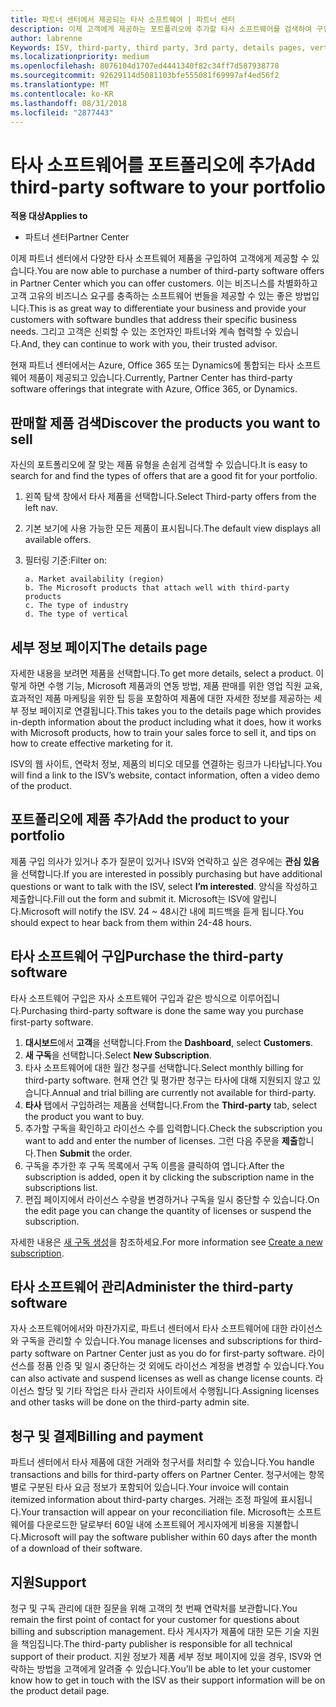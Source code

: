 ```yaml
---
title: 파트너 센터에서 제공되는 타사 소프트웨어 | 파트너 센터
description: 이제 고객에게 제공하는 포트폴리오에 추가할 타사 소프트웨어를 검색하여 구입할 수 있습니다.
author: labrenne
Keywords: ISV, third-party, third party, 3rd party, details pages, vertical software, software publisher
ms.localizationpriority: medium
ms.openlocfilehash: 8076104d1707ed4441340f82c34ff7d587938778
ms.sourcegitcommit: 92629114d5081103bfe555081f69997af4ed56f2
ms.translationtype: MT
ms.contentlocale: ko-KR
ms.lasthandoff: 08/31/2018
ms.locfileid: "2877443"
---
```

# <a name="add-third-party-software-to-your-portfolio"></a><span data-ttu-id="ee262-103">타사 소프트웨어를 포트폴리오에 추가</span><span class="sxs-lookup"><span data-stu-id="ee262-103">Add third-party software to your portfolio</span></span>

**<span data-ttu-id="ee262-104">적용 대상</span><span class="sxs-lookup"><span data-stu-id="ee262-104">Applies to</span></span>** 

- <span data-ttu-id="ee262-105">파트너 센터</span><span class="sxs-lookup"><span data-stu-id="ee262-105">Partner Center</span></span>


<span data-ttu-id="ee262-106">이제 파트너 센터에서 다양한 타사 소프트웨어 제품을 구입하여 고객에게 제공할 수 있습니다.</span><span class="sxs-lookup"><span data-stu-id="ee262-106">You are now able to purchase a number of third-party software offers in Partner Center which you can offer customers.</span></span> <span data-ttu-id="ee262-107">이는 비즈니스를 차별화하고 고객 고유의 비즈니스 요구를 충족하는 소프트웨어 번들을 제공할 수 있는 좋은 방법입니다.</span><span class="sxs-lookup"><span data-stu-id="ee262-107">This is as great way to differentiate your business and provide your customers with software bundles that address their specific business needs.</span></span> <span data-ttu-id="ee262-108">그리고 고객은 신뢰할 수 있는 조언자인 파트너와 계속 협력할 수 있습니다.</span><span class="sxs-lookup"><span data-stu-id="ee262-108">And, they can continue to work with you, their trusted advisor.</span></span>

<span data-ttu-id="ee262-109">현재 파트너 센터에서는 Azure, Office 365 또는 Dynamics에 통합되는 타사 소프트웨어 제품이 제공되고 있습니다.</span><span class="sxs-lookup"><span data-stu-id="ee262-109">Currently, Partner Center has third-party software offerings that integrate with Azure, Office 365, or Dynamics.</span></span>

## <a name="discover-the-products-you-want-to-sell"></a><span data-ttu-id="ee262-110">판매할 제품 검색</span><span class="sxs-lookup"><span data-stu-id="ee262-110">Discover the products you want to sell</span></span>

<span data-ttu-id="ee262-111">자신의 포트폴리오에 잘 맞는 제품 유형을 손쉽게 검색할 수 있습니다.</span><span class="sxs-lookup"><span data-stu-id="ee262-111">It is easy to search for and find the types of offers that are a good fit for your portfolio.</span></span> 
1.  <span data-ttu-id="ee262-112">왼쪽 탐색 창에서 타사 제품을 선택합니다.</span><span class="sxs-lookup"><span data-stu-id="ee262-112">Select Third-party offers from the left nav.</span></span> 
2.  <span data-ttu-id="ee262-113">기본 보기에 사용 가능한 모든 제품이 표시됩니다.</span><span class="sxs-lookup"><span data-stu-id="ee262-113">The default view displays all available offers.</span></span> 
3.  <span data-ttu-id="ee262-114">필터링 기준:</span><span class="sxs-lookup"><span data-stu-id="ee262-114">Filter on:</span></span>

        a. Market availability (region) 
        b. The Microsoft products that attach well with third-party products  
        c. The type of industry 
        d. The type of vertical 

## <a name="the-details-page"></a><span data-ttu-id="ee262-115">세부 정보 페이지</span><span class="sxs-lookup"><span data-stu-id="ee262-115">The details page</span></span>

<span data-ttu-id="ee262-116">자세한 내용을 보려면 제품을 선택합니다.</span><span class="sxs-lookup"><span data-stu-id="ee262-116">To get more details, select a product.</span></span> <span data-ttu-id="ee262-117">이렇게 하면 수행 기능, Microsoft 제품과의 연동 방법, 제품 판매를 위한 영업 직원 교육, 효과적인 제품 마케팅을 위한 팁 등을 포함하여 제품에 대한 자세한 정보를 제공하는 세부 정보 페이지로 연결됩니다.</span><span class="sxs-lookup"><span data-stu-id="ee262-117">This takes you to the details page which provides in-depth information about the product including what it does, how it works with Microsoft products, how to train your sales force to sell it, and tips on how to create effective marketing for it.</span></span> 

<span data-ttu-id="ee262-118">ISV의 웹 사이트, 연락처 정보, 제품의 비디오 데모를 연결하는 링크가 나타납니다.</span><span class="sxs-lookup"><span data-stu-id="ee262-118">You will find a link to the ISV’s website, contact information, often a video demo of the product.</span></span> 

## <a name="add-the-product-to-your-portfolio"></a><span data-ttu-id="ee262-119">포트폴리오에 제품 추가</span><span class="sxs-lookup"><span data-stu-id="ee262-119">Add the product to your portfolio</span></span>

<span data-ttu-id="ee262-120">제품 구입 의사가 있거나 추가 질문이 있거나 ISV와 연락하고 싶은 경우에는 **관심 있음**을 선택합니다.</span><span class="sxs-lookup"><span data-stu-id="ee262-120">If you are interested in possibly purchasing but have additional questions or want to talk with the ISV, select **I’m interested**.</span></span> <span data-ttu-id="ee262-121">양식을 작성하고 제출합니다.</span><span class="sxs-lookup"><span data-stu-id="ee262-121">Fill out the form and submit it.</span></span> <span data-ttu-id="ee262-122">Microsoft는 ISV에 알립니다.</span><span class="sxs-lookup"><span data-stu-id="ee262-122">Microsoft will notify the ISV.</span></span> <span data-ttu-id="ee262-123">24 ~ 48시간 내에 피드백을 듣게 됩니다.</span><span class="sxs-lookup"><span data-stu-id="ee262-123">You should expect to hear back from them within 24-48 hours.</span></span> 

## <a name="purchase-the-third-party-software"></a><span data-ttu-id="ee262-124">타사 소프트웨어 구입</span><span class="sxs-lookup"><span data-stu-id="ee262-124">Purchase the third-party software</span></span>

<span data-ttu-id="ee262-125">타사 소프트웨어 구입은 자사 소프트웨어 구입과 같은 방식으로 이루어집니다.</span><span class="sxs-lookup"><span data-stu-id="ee262-125">Purchasing third-party software is done the same way you purchase first-party software.</span></span> 

1.  <span data-ttu-id="ee262-126">**대시보드**에서 **고객**을 선택합니다.</span><span class="sxs-lookup"><span data-stu-id="ee262-126">From the **Dashboard**, select **Customers**.</span></span>
2.  <span data-ttu-id="ee262-127">**새 구독**을 선택합니다.</span><span class="sxs-lookup"><span data-stu-id="ee262-127">Select **New Subscription**.</span></span>
3.  <span data-ttu-id="ee262-128">타사 소프트웨어에 대한 월간 청구를 선택합니다.</span><span class="sxs-lookup"><span data-stu-id="ee262-128">Select monthly billing for third-party software.</span></span> <span data-ttu-id="ee262-129">현재 연간 및 평가판 청구는 타사에 대해 지원되지 않고 있습니다.</span><span class="sxs-lookup"><span data-stu-id="ee262-129">Annual and trial billing are currently not available for third-party.</span></span>
4.  <span data-ttu-id="ee262-130">**타사** 탭에서 구입하려는 제품을 선택합니다.</span><span class="sxs-lookup"><span data-stu-id="ee262-130">From the **Third-party** tab, select the product you want to buy.</span></span>
5.  <span data-ttu-id="ee262-131">추가할 구독을 확인하고 라이선스 수를 입력합니다.</span><span class="sxs-lookup"><span data-stu-id="ee262-131">Check the subscription you want to add and enter the number of licenses.</span></span> <span data-ttu-id="ee262-132">그런 다음 주문을 **제출**합니다.</span><span class="sxs-lookup"><span data-stu-id="ee262-132">Then **Submit** the order.</span></span>
6.  <span data-ttu-id="ee262-133">구독을 추가한 후 구독 목록에서 구독 이름을 클릭하여 엽니다.</span><span class="sxs-lookup"><span data-stu-id="ee262-133">After the subscription is added, open it by clicking the subscription name in the subscriptions list.</span></span> 
7.  <span data-ttu-id="ee262-134">편집 페이지에서 라이선스 수량을 변경하거나 구독을 일시 중단할 수 있습니다.</span><span class="sxs-lookup"><span data-stu-id="ee262-134">On the edit page you can change the quantity of licenses or suspend the subscription.</span></span>

<span data-ttu-id="ee262-135">자세한 내용은 [새 구독 생성](create-a-new-subscription.md)을 참조하세요.</span><span class="sxs-lookup"><span data-stu-id="ee262-135">For more information see [Create a new subscription](create-a-new-subscription.md).</span></span>

## <a name="administer-the-third-party-software"></a><span data-ttu-id="ee262-136">타사 소프트웨어 관리</span><span class="sxs-lookup"><span data-stu-id="ee262-136">Administer the third-party software</span></span>

<span data-ttu-id="ee262-137">자사 소프트웨어에서와 마찬가지로, 파트너 센터에서 타사 소프트웨어에 대한 라이선스와 구독을 관리할 수 있습니다.</span><span class="sxs-lookup"><span data-stu-id="ee262-137">You manage licenses and subscriptions for third-party software on Partner Center just as you do for first-party software.</span></span> <span data-ttu-id="ee262-138">라이선스를 정품 인증 및 일시 중단하는 것 외에도 라이선스 계정을 변경할 수 있습니다.</span><span class="sxs-lookup"><span data-stu-id="ee262-138">You can also activate and suspend licenses as well as change license counts.</span></span> <span data-ttu-id="ee262-139">라이선스 할당 및 기타 작업은 타사 관리자 사이트에서 수행됩니다.</span><span class="sxs-lookup"><span data-stu-id="ee262-139">Assigning licenses and other tasks will be done on the third-party admin site.</span></span>

## <a name="billing-and-payment"></a><span data-ttu-id="ee262-140">청구 및 결제</span><span class="sxs-lookup"><span data-stu-id="ee262-140">Billing and payment</span></span>

<span data-ttu-id="ee262-141">파트너 센터에서 타사 제품에 대한 거래와 청구서를 처리할 수 있습니다.</span><span class="sxs-lookup"><span data-stu-id="ee262-141">You handle transactions and bills for third-party offers on Partner Center.</span></span> <span data-ttu-id="ee262-142">청구서에는 항목별로 구분된 타사 요금 정보가 포함되어 있습니다.</span><span class="sxs-lookup"><span data-stu-id="ee262-142">Your invoice will contain itemized information about third-party charges.</span></span> <span data-ttu-id="ee262-143">거래는 조정 파일에 표시됩니다.</span><span class="sxs-lookup"><span data-stu-id="ee262-143">Your transaction will appear on your reconciliation file.</span></span> <span data-ttu-id="ee262-144">Microsoft는 소프트웨어를 다운로드한 달로부터 60일 내에 소프트웨어 게시자에게 비용을 지불합니다.</span><span class="sxs-lookup"><span data-stu-id="ee262-144">Microsoft will pay the software publisher within 60 days after the month of a download of their software.</span></span> 

## <a name="support"></a><span data-ttu-id="ee262-145">지원</span><span class="sxs-lookup"><span data-stu-id="ee262-145">Support</span></span>

<span data-ttu-id="ee262-146">청구 및 구독 관리에 대한 질문을 위해 고객의 첫 번째 연락처를 보관합니다.</span><span class="sxs-lookup"><span data-stu-id="ee262-146">You remain the first point of contact for your customer for questions about billing and subscription management.</span></span> <span data-ttu-id="ee262-147">타사 게시자가 제품에 대한 모든 기술 지원을 책임집니다.</span><span class="sxs-lookup"><span data-stu-id="ee262-147">The third-party publisher is responsible for all technical support of their product.</span></span> <span data-ttu-id="ee262-148">지원 정보가 제품 세부 정보 페이지에 있을 경우, ISV와 연락하는 방법을 고객에게 알려줄 수 있습니다.</span><span class="sxs-lookup"><span data-stu-id="ee262-148">You’ll be able to let your customer know how to get in touch with the ISV as their support information will be on the product detail page.</span></span>


